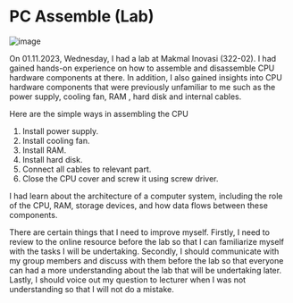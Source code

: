 # PC Assemble (Lab)

![image](https://github.com/siohyingyi/PC-Assemble-Lab/assets/150785597/68730162-1b40-453f-9d21-5283b6e0ba44)

On 01.11.2023, Wednesday, I had a lab at Makmal Inovasi (322-02). I had gained hands-on experience on how to assemble and disassemble CPU hardware components at there.
In addition, I also gained insights into CPU hardware components that were previously unfamiliar to me such as the power supply, cooling fan, RAM , hard disk and internal cables.

Here are the simple ways in assembling the CPU
  1. Install power supply.
  2. Install cooling fan.
  3. Install RAM. 
  4. Install hard disk.
  5. Connect all cables to relevant part.
  6. Close the CPU cover and screw it using screw driver.

I had learn about the architecture of a computer system, including the role of the CPU, RAM, storage devices, and how data flows between these components.

There are certain things that I need to improve myself. Firstly, I need to review to the online resource before the lab so that I can familiarize myself with the tasks I will be undertaking.
Secondly, I should communicate with my group members and discuss with them before the lab so that everyone can had a more understanding about the lab that will be undertaking later.
Lastly, I should voice out my question to lecturer when I was not understanding so that I will not do a mistake.
